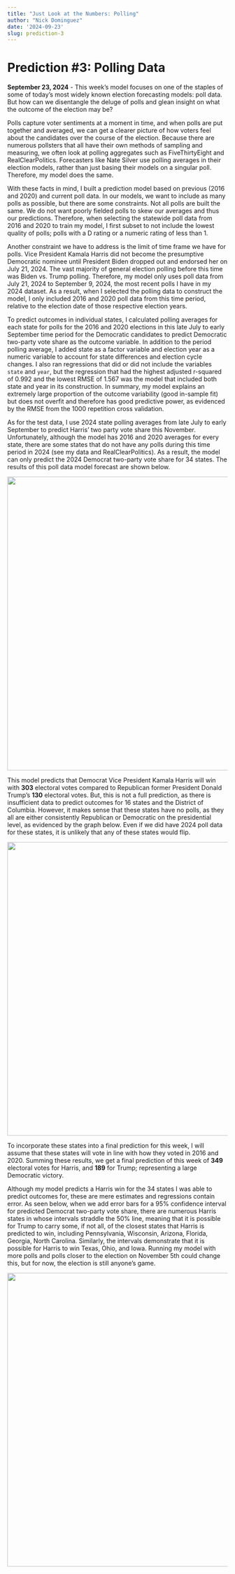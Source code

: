 ```yaml
---
title: "Just Look at the Numbers: Polling"
author: "Nick Dominguez"
date: '2024-09-23'
slug: prediction-3
---
```


# Prediction #3: Polling Data

**September 23, 2024** -  This week’s model focuses on one of the staples of some of today’s most widely known election forecasting models: poll data. But how can we disentangle the deluge of polls and glean insight on what the outcome of the election may be? 

Polls capture voter sentiments at a moment in time, and when polls are put together and averaged, we can get a clearer picture of how voters feel about the candidates over the course of the election. Because there are numerous pollsters that all have their own methods of sampling and measuring, we often look at polling aggregates such as FiveThirtyEight and RealClearPolitics. Forecasters like Nate Silver use polling averages in their election models, rather than just basing their models on a singular poll. Therefore, my model does the same. 

With these facts in mind, I built a prediction model based on previous (2016 and 2020) and current poll data. In our models, we want to include as many polls as possible, but there are some constraints. Not all polls are built the same. We do not want poorly fielded polls to skew our averages and thus our predictions. Therefore, when selecting the statewide poll data from 2016 and 2020 to train my model, I first subset to not include the lowest quality of polls; polls with a D rating or a numeric rating of less than 1. 

Another constraint we have to address is the limit of time frame we have for polls. Vice President Kamala Harris did not become the presumptive Democratic nominee until President Biden dropped out and endorsed her on July 21, 2024. The vast majority of  general election polling before this time was Biden vs. Trump polling. Therefore, my model only uses poll data from July 21, 2024 to September 9, 2024, the most recent polls I have in my 2024 dataset. As a result, when I selected the polling data to construct the model, I only included 2016 and 2020 poll data from this time period, relative to the election date of those respective election years. 

To predict outcomes in individual states, I calculated polling averages for each state for polls for the 2016 and 2020 elections in this late July to early September time period for the Democratic candidates to predict Democratic two-party vote share as the outcome variable. In addition to the period polling average, I added state as a factor variable and election year as a numeric variable to account for state differences and election cycle changes. I also ran regressions that did or did not include the variables `state` and `year`, but the regression that had the highest adjusted r-squared of 0.992 and the lowest RMSE of 1.567 was the model that included both state and year in its construction. In summary, my model explains an extremely large proportion of the outcome variability (good in-sample fit) but does not overfit and therefore has good predictive power, as evidenced by the RMSE from the 1000 repetition cross validation. 

As for the test data, I use 2024 state polling averages from late July to early September to predict Harris’ two party vote share this November. Unfortunately, although the model has 2016 and 2020 averages for every state, there are some states that do not have any polls during this time period in 2024 (see my data and RealClearPolitics). As a result, the model can only predict the 2024 Democrat two-party vote share for 34 states. The results of this poll data model forecast are shown below. 


























<img src="{{< blogdown/postref >}}index_files/figure-html/unnamed-chunk-13-1.png" width="672" />

This model predicts that Democrat Vice President Kamala Harris will win with **303** electoral votes compared to Republican former President Donald Trump’s **130** electoral votes. But, this is not a full prediction, as there is insufficient data to predict outcomes for 16 states and the District of Columbia. However, it makes sense that these states have no polls, as they all are either consistently Republican or Democratic on the presidential level, as evidenced by the graph below. Even if we did have 2024 poll data for these states, it is unlikely that any of these states would flip.  


<img src="{{< blogdown/postref >}}index_files/figure-html/unnamed-chunk-14-1.png" width="672" />


To incorporate these states into a final prediction for this week, I will assume that these states will vote in line with how they voted in 2016 and 2020. Summing these results, we get a final prediction of this week of **349** electoral votes for Harris, and **189** for Trump; representing a large Democratic victory.

Although my model predicts a Harris win for the 34 states I was able to predict outcomes for, these are mere estimates and regressions contain error. As seen below, when we add error bars for a 95% confidence interval for predicted Democrat two-party vote share, there are  numerous Harris states in whose intervals straddle the 50% line, meaning that it is possible for Trump to carry some, if not all, of the closest states that Harris is predicted to win, including Pennsylvania, Wisconsin, Arizona, Florida, Georgia, North Carolina. Similarly, the intervals demonstrate that it is possible for Harris to win Texas, Ohio, and Iowa. Running my model with more polls and polls closer to the election on November 5th could change this, but for now, the election is still anyone’s game. 


<img src="{{< blogdown/postref >}}index_files/figure-html/unnamed-chunk-15-1.png" width="672" />

